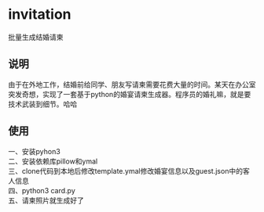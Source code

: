# invitation
批量生成结婚请柬

## 说明
由于在外地工作，结婚前给同学、朋友写请柬需要花费大量的时间。某天在办公室突发奇想，实现了一套基于python的婚宴请柬生成器。程序员的婚礼嘛，就是要技术武装到细节。哈哈

## 使用
一、安装pyhon3<br />
二、安装依赖库pillow和ymal<br />
三、clone代码到本地后修改template.ymal修改婚宴信息以及guest.json中的客人信息<br />
四、python3 card.py<br />
五、请柬照片就生成好了

